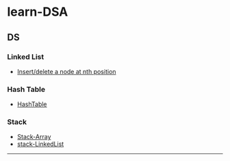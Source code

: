 # learn-DSA

## DS
### Linked List
* [Insert/delete a node at nth position](https://github.com/csk1116/learn-DS-ALGO/blob/main/linked-list-insert-delete.cpp)

### Hash Table
* [HashTable](https://github.com/csk1116/learn-DS-ALGO/blob/main/HashTables/HashTable.cpp)
  
### Stack
* [Stack-Array](Stack/Stack-ArrayBased.cpp)
* [stack-LinkedList](Stack/Stack-LinkedListBased.cpp)
---

